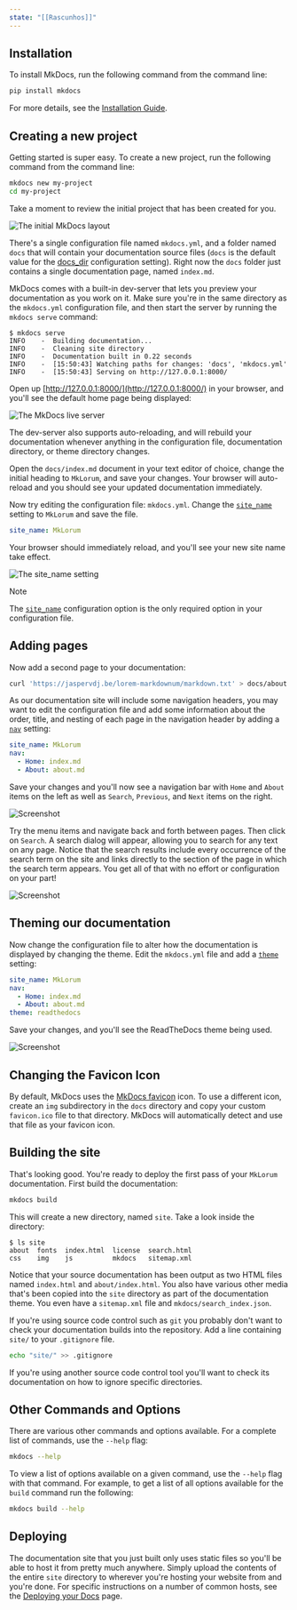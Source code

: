 ```yaml
---
state: "[[Rascunhos]]"
---
```

## Installation

To install MkDocs, run the following command from the command line:

```bash
pip install mkdocs
```

For more details, see the [Installation Guide](https://www.mkdocs.org/user-guide/installation/).

## Creating a new project

Getting started is super easy. To create a new project, run the following command from the command line:

```bash
mkdocs new my-project
cd my-project
```

Take a moment to review the initial project that has been created for you.

![The initial MkDocs layout](https://www.mkdocs.org/img/initial-layout.png)

There's a single configuration file named `mkdocs.yml`, and a folder named `docs` that will contain your documentation source files (`docs` is the default value for the [docs_dir](https://www.mkdocs.org/user-guide/configuration/#docs_dir) configuration setting). Right now the `docs` folder just contains a single documentation page, named `index.md`.

MkDocs comes with a built-in dev-server that lets you preview your documentation as you work on it. Make sure you're in the same directory as the `mkdocs.yml` configuration file, and then start the server by running the `mkdocs serve` command:

```console
$ mkdocs serve
INFO    -  Building documentation...
INFO    -  Cleaning site directory
INFO    -  Documentation built in 0.22 seconds
INFO    -  [15:50:43] Watching paths for changes: 'docs', 'mkdocs.yml'
INFO    -  [15:50:43] Serving on http://127.0.0.1:8000/
```

Open up [http://127.0.0.1:8000/](http://127.0.0.1:8000/) in your browser, and you'll see the default home page being displayed:

![The MkDocs live server](https://www.mkdocs.org/img/screenshot.png)

The dev-server also supports auto-reloading, and will rebuild your documentation whenever anything in the configuration file, documentation directory, or theme directory changes.

Open the `docs/index.md` document in your text editor of choice, change the initial heading to `MkLorum`, and save your changes. Your browser will auto-reload and you should see your updated documentation immediately.

Now try editing the configuration file: `mkdocs.yml`. Change the [`site_name`](https://www.mkdocs.org/user-guide/configuration/#site_name) setting to `MkLorum` and save the file.

```yaml
site_name: MkLorum
```

Your browser should immediately reload, and you'll see your new site name take effect.

![The site_name setting](https://www.mkdocs.org/img/site-name.png)

Note

The [`site_name`](https://www.mkdocs.org/user-guide/configuration/#site_name) configuration option is the only required option in your configuration file.

## Adding pages

Now add a second page to your documentation:

```bash
curl 'https://jaspervdj.be/lorem-markdownum/markdown.txt' > docs/about.md
```

As our documentation site will include some navigation headers, you may want to edit the configuration file and add some information about the order, title, and nesting of each page in the navigation header by adding a [`nav`](https://www.mkdocs.org/user-guide/configuration/#nav) setting:

```yaml
site_name: MkLorum
nav:
  - Home: index.md
  - About: about.md
```

Save your changes and you'll now see a navigation bar with `Home` and `About` items on the left as well as `Search`, `Previous`, and `Next` items on the right.

![Screenshot](https://www.mkdocs.org/img/multipage.png)

Try the menu items and navigate back and forth between pages. Then click on `Search`. A search dialog will appear, allowing you to search for any text on any page. Notice that the search results include every occurrence of the search term on the site and links directly to the section of the page in which the search term appears. You get all of that with no effort or configuration on your part!

![Screenshot](https://www.mkdocs.org/img/search.png)

## Theming our documentation

Now change the configuration file to alter how the documentation is displayed by changing the theme. Edit the `mkdocs.yml` file and add a [`theme`](https://www.mkdocs.org/user-guide/configuration/#theme) setting:

```yaml
site_name: MkLorum
nav:
  - Home: index.md
  - About: about.md
theme: readthedocs
```

Save your changes, and you'll see the ReadTheDocs theme being used.

![Screenshot](https://www.mkdocs.org/img/readthedocs.png)

## Changing the Favicon Icon

By default, MkDocs uses the [MkDocs favicon](https://www.mkdocs.org/img/favicon.ico) icon. To use a different icon, create an `img` subdirectory in the `docs` directory and copy your custom `favicon.ico` file to that directory. MkDocs will automatically detect and use that file as your favicon icon.

## Building the site

That's looking good. You're ready to deploy the first pass of your `MkLorum` documentation. First build the documentation:

```bash
mkdocs build
```

This will create a new directory, named `site`. Take a look inside the directory:

```console
$ ls site
about  fonts  index.html  license  search.html
css    img    js          mkdocs   sitemap.xml
```

Notice that your source documentation has been output as two HTML files named `index.html` and `about/index.html`. You also have various other media that's been copied into the `site` directory as part of the documentation theme. You even have a `sitemap.xml` file and `mkdocs/search_index.json`.

If you're using source code control such as `git` you probably don't want to check your documentation builds into the repository. Add a line containing `site/` to your `.gitignore` file.

```bash
echo "site/" >> .gitignore
```

If you're using another source code control tool you'll want to check its documentation on how to ignore specific directories.

## Other Commands and Options

There are various other commands and options available. For a complete list of commands, use the `--help` flag:

```bash
mkdocs --help
```

To view a list of options available on a given command, use the `--help` flag with that command. For example, to get a list of all options available for the `build` command run the following:

```bash
mkdocs build --help
```

## Deploying

The documentation site that you just built only uses static files so you'll be able to host it from pretty much anywhere. Simply upload the contents of the entire `site` directory to wherever you're hosting your website from and you're done. For specific instructions on a number of common hosts, see the [Deploying your Docs](https://www.mkdocs.org/user-guide/deploying-your-docs/) page.